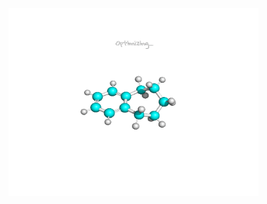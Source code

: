 

<img src="https://github.com/minhsueh/ml-with-ms/blob/master/static/back.gif" width="400" height="300" />
